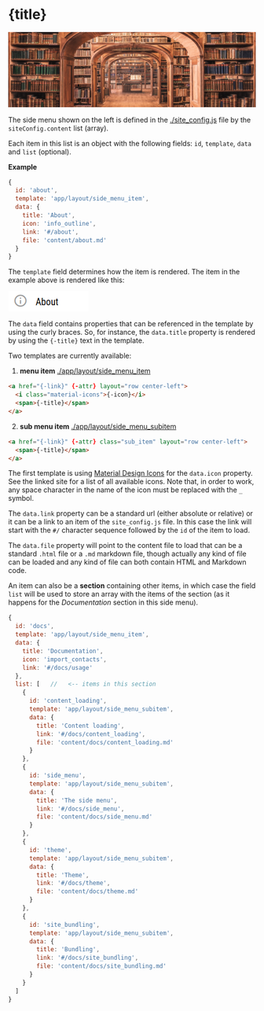 # {title}

<img src="images/banners/side-menu.jpg" class="mdl-shadow--8dp" style="max-width:100%">
<div class="vertical-spacer-16"></div>

The side menu shown on the left is defined in the [./site_config.js](./site_config.js)
file by the `siteConfig.content` list (array).

Each item in this list is an object with the following fields: `id`, `template`, `data`
and `list` (optional).

**Example**

```javascript
{
  id: 'about',
  template: 'app/layout/side_menu_item',
  data: {
    title: 'About',
    icon: 'info_outline',
    link: '#/about',
    file: 'content/about.md'
  }
}
```

The `template` field determines how the item is rendered. The item in the example
above is rendered like this:

![](images/menu_template_preview_1.png)

The `data` field contains properties that can be referenced in the template by
using the curly braces. So, for instance, the `data.title` property is rendered
by using the `{-title}` text in the template.

Two templates are currently available:

1) **menu item** [./app/layout/side\_menu\_item](./app/layout/side_menu_item)
```html
<a href="{-link}" {-attr} layout="row center-left">
  <i class="material-icons">{-icon}</i>
  <span>{-title}</span>
</a>
```
2) **sub menu item** [./app/layout/side\_menu\_subitem](./app/layout/side_menu_subitem)
```html
<a href="{-link}" {-attr} class="sub_item" layout="row center-left">
  <span>{-title}</span>
</a>
```

The first template is using [Material Design Icons](https://material.io/icons/)
for the `data.icon` property. See the linked site for a list of all available icons.
Note that, in order to work, any space character in the name of the icon must be
replaced with the `_` symbol.

The `data.link` property can be a standard url (either absolute or relative) or
it can be a link to an item of the `site_config.js` file.
In this case the link will start with the `#/` character sequence followed
by the `id` of the item to load.

The `data.file` property will point to the content file to load that can be
a standard `.html` file or a `.md` markdown file, though actually any kind of
file can be loaded and any kind of file can both contain HTML and Markdown code.

An item can also be a **section** containing other items, in which case the
field `list` will be used to store an array with the items of the section (as
it happens for the *Documentation* section in this side menu).

```javascript
{
  id: 'docs',
  template: 'app/layout/side_menu_item',
  data: {
    title: 'Documentation',
    icon: 'import_contacts',
    link: '#/docs/usage'
  },
  list: [   //   <-- items in this section
    {
      id: 'content_loading',
      template: 'app/layout/side_menu_subitem',
      data: {
        title: 'Content loading',
        link: '#/docs/content_loading',
        file: 'content/docs/content_loading.md'
      }
    },
    {
      id: 'side_menu',
      template: 'app/layout/side_menu_subitem',
      data: {
        title: 'The side menu',
        link: '#/docs/side_menu',
        file: 'content/docs/side_menu.md'
      }
    },
    {
      id: 'theme',
      template: 'app/layout/side_menu_subitem',
      data: {
        title: 'Theme',
        link: '#/docs/theme',
        file: 'content/docs/theme.md'
      }
    },
    {
      id: 'site_bundling',
      template: 'app/layout/side_menu_subitem',
      data: {
        title: 'Bundling',
        link: '#/docs/site_bundling',
        file: 'content/docs/site_bundling.md'
      }
    }
  ]
}
```